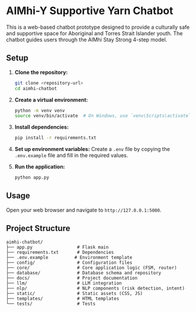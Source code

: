 # AIMhi-Y Supportive Yarn Chatbot

This is a web-based chatbot prototype designed to provide a culturally safe and supportive space for Aboriginal and Torres Strait Islander youth. The chatbot guides users through the AIMhi Stay Strong 4-step model.

## Setup

1.  **Clone the repository:**
    ```bash
    git clone <repository-url>
    cd aimhi-chatbot
    ```

2.  **Create a virtual environment:**
    ```bash
    python -m venv venv
    source venv/bin/activate  # On Windows, use `venv\Scripts\activate`
    ```

3.  **Install dependencies:**
    ```bash
    pip install -r requirements.txt
    ```

4.  **Set up environment variables:**
    Create a `.env` file by copying the `.env.example` file and fill in the required values.

5.  **Run the application:**
    ```bash
    python app.py
    ```

## Usage

Open your web browser and navigate to `http://127.0.0.1:5000`.

## Project Structure

```
aimhi-chatbot/
├── app.py                 # Flask main
├── requirements.txt       # Dependencies
├── .env.example          # Environment template
├── config/                # Configuration files
├── core/                  # Core application logic (FSM, router)
├── database/              # Database schema and repository
├── docs/                  # Project documentation
├── llm/                   # LLM integration
├── nlp/                   # NLP components (risk detection, intent)
├── static/                # Static assets (CSS, JS)
├── templates/             # HTML templates
└── tests/                 # Tests
```
